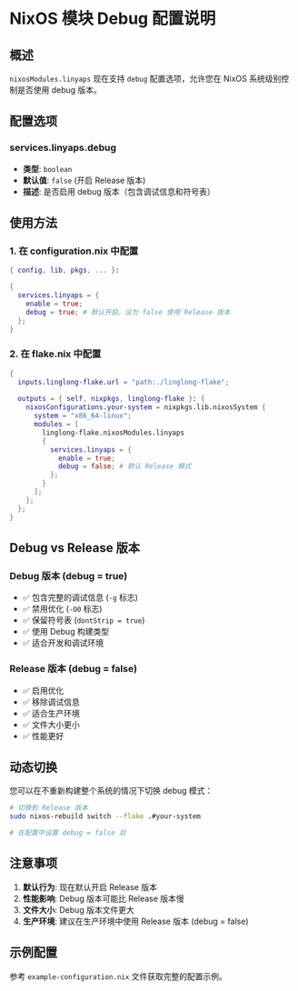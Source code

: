 # NixOS 模块 Debug 配置说明

## 概述

`nixosModules.linyaps` 现在支持 `debug` 配置选项，允许您在 NixOS 系统级别控制是否使用 debug 版本。

## 配置选项

### services.linyaps.debug

- **类型**: `boolean`
- **默认值**: `false` (开启 Release 版本)
- **描述**: 是否启用 debug 版本（包含调试信息和符号表）

## 使用方法

### 1. 在 configuration.nix 中配置

```nix
{ config, lib, pkgs, ... }:

{
  services.linyaps = {
    enable = true;
    debug = true; # 默认开启，设为 false 使用 Release 版本
  };
}
```

### 2. 在 flake.nix 中配置

```nix
{
  inputs.linglong-flake.url = "path:./linglong-flake";
  
  outputs = { self, nixpkgs, linglong-flake }: {
    nixosConfigurations.your-system = nixpkgs.lib.nixosSystem {
      system = "x86_64-linux";
      modules = [
        linglong-flake.nixosModules.linyaps
        {
          services.linyaps = {
            enable = true;
            debug = false; # 默认 Release 模式
          };
        }
      ];
    };
  };
}
```

## Debug vs Release 版本

### Debug 版本 (debug = true)
- ✅ 包含完整的调试信息 (`-g` 标志)
- ✅ 禁用优化 (`-O0` 标志)
- ✅ 保留符号表 (`dontStrip = true`)
- ✅ 使用 Debug 构建类型
- ✅ 适合开发和调试环境

### Release 版本 (debug = false)
- ✅ 启用优化
- ✅ 移除调试信息
- ✅ 适合生产环境
- ✅ 文件大小更小
- ✅ 性能更好

## 动态切换

您可以在不重新构建整个系统的情况下切换 debug 模式：

```bash
# 切换到 Release 版本
sudo nixos-rebuild switch --flake .#your-system

# 在配置中设置 debug = false 后
```

## 注意事项

1. **默认行为**: 现在默认开启 Release 版本
2. **性能影响**: Debug 版本可能比 Release 版本慢
3. **文件大小**: Debug 版本文件更大
4. **生产环境**: 建议在生产环境中使用 Release 版本 (debug = false)

## 示例配置

参考 `example-configuration.nix` 文件获取完整的配置示例。 